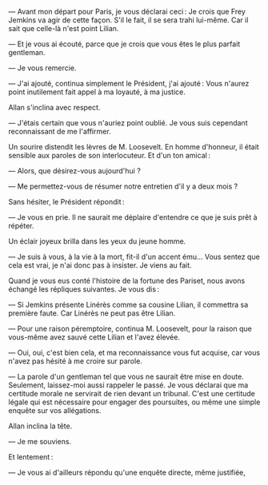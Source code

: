 — Avant mon départ pour Paris, je vous déclarai ceci : Je crois que Frey
Jemkins va agir de cette façon. S'il le fait, il se sera trahi lui-même. Car
il sait que celle-là n'est point Lilian.

— Et je vous ai écouté, parce que je crois que vous êtes le plus parfait
gentleman.

— Je vous remercie.

— J'ai ajouté, continua simplement le Président, j'ai ajouté : Vous n'aurez point inutilement fait appel à ma loyauté, à ma justice.

Allan s'inclina avec respect.

— J'étais certain que vous n'auriez point oublié. Je vous suis cependant
reconnaissant de me l'affirmer.

Un sourire distendit les lèvres de M. Loosevelt. En homme d'honneur, il
était sensible aux paroles de son interlocuteur. Et d'un ton amical :

— Alors, que désirez-vous aujourd'hui ?

— Me permettez-vous de résumer notre entretien d'il y a deux mois ?

Sans hésiter, le Président répondit :

— Je vous en prie. Il ne saurait me déplaire d'entendre ce que je suis prêt à répéter.

Un éclair joyeux brilla dans les yeux du jeune homme.

— Je suis à vous, à la vie à la mort, fit-il d'un accent ému... Vous sentez que cela est vrai, je n'ai donc pas à insister. Je viens au fait.

Quand je vous eus conté l'histoire de la fortune des Pariset, nous avons
échangé les répliques suivantes. Je vous dis :

— Si Jemkins présente Linérès comme sa cousine Lilian, il commettra sa première faute. Car Linérès ne peut pas être Lilian.

— Pour une raison péremptoire, continua M. Loosevelt, pour la raison que vous-même avez sauvé cette Lilian et l'avez élevée.

— Oui, oui, c'est bien cela, et ma reconnaissance vous fut acquise, car vous
n'avez pas hésité à me croire sur parole.

— La parole d'un gentleman tel que vous ne saurait être mise en doute.
Seulement, laissez-moi aussi rappeler le passé. Je vous déclarai que ma
certitude morale ne servirait de rien devant un tribunal. C'est une certitude
légale qui est nécessaire pour engager des poursuites, ou même une simple
enquête sur vos allégations.

Allan inclina la tête.

— Je me souviens.

Et lentement :

— Je vous ai d'ailleurs répondu qu'une enquête directe, même justifiée,
